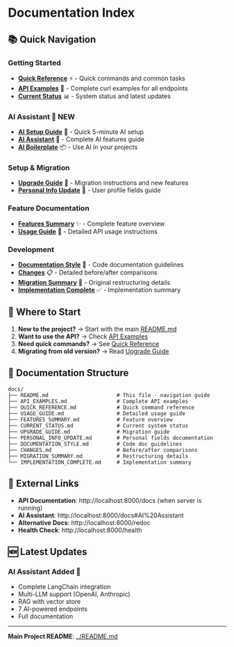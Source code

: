 # Documentation Index

## 📚 Quick Navigation

### Getting Started
- **[Quick Reference](QUICK_REFERENCE.md)** ⚡ - Quick commands and common tasks
- **[API Examples](API_EXAMPLES.md)** 📡 - Complete curl examples for all endpoints
- **[Current Status](CURRENT_STATUS.md)** 📊 - System status and latest updates

### AI Assistant 🤖 **NEW**
- **[AI Setup Guide](AI_SETUP.md)** 🚀 - Quick 5-minute AI setup
- **[AI Assistant](AI_ASSISTANT.md)** 🤖 - Complete AI features guide
- **[AI Boilerplate](AI_BOILERPLATE.md)** 📦 - Use AI in your projects

### Setup & Migration
- **[Upgrade Guide](UPGRADE_GUIDE.md)** 🔄 - Migration instructions and new features
- **[Personal Info Update](PERSONAL_INFO_UPDATE.md)** 👤 - User profile fields guide

### Feature Documentation
- **[Features Summary](FEATURES_SUMMARY.md)** ✨ - Complete feature overview
- **[Usage Guide](USAGE_GUIDE.md)** 📖 - Detailed API usage instructions

### Development
- **[Documentation Style](DOCUMENTATION_STYLE.md)** 📝 - Code documentation guidelines
- **[Changes](CHANGES.md)** 📋 - Detailed before/after comparisons
- **[Migration Summary](MIGRATION_SUMMARY.md)** 🔄 - Original restructuring details
- **[Implementation Complete](IMPLEMENTATION_COMPLETE.md)** ✅ - Implementation summary

## 🚀 Where to Start

1. **New to the project?** → Start with the main [README.md](../README.md)
2. **Want to use the API?** → Check [API Examples](API_EXAMPLES.md)
3. **Need quick commands?** → See [Quick Reference](QUICK_REFERENCE.md)
4. **Migrating from old version?** → Read [Upgrade Guide](UPGRADE_GUIDE.md)

## 📖 Documentation Structure

```
docs/
├── README.md                      # This file - navigation guide
├── API_EXAMPLES.md                # Complete API examples
├── QUICK_REFERENCE.md             # Quick command reference
├── USAGE_GUIDE.md                 # Detailed usage guide
├── FEATURES_SUMMARY.md            # Feature overview
├── CURRENT_STATUS.md              # Current system status
├── UPGRADE_GUIDE.md               # Migration guide
├── PERSONAL_INFO_UPDATE.md        # Personal fields documentation
├── DOCUMENTATION_STYLE.md         # Code doc guidelines
├── CHANGES.md                     # Before/after comparisons
├── MIGRATION_SUMMARY.md           # Restructuring details
└── IMPLEMENTATION_COMPLETE.md     # Implementation summary
```

## 🔗 External Links

- **API Documentation**: http://localhost:8000/docs (when server is running)
- **AI Assistant**: http://localhost:8000/docs#AI%20Assistant
- **Alternative Docs**: http://localhost:8000/redoc
- **Health Check**: http://localhost:8000/health

## 🆕 Latest Updates

### AI Assistant Added 🤖
- Complete LangChain integration
- Multi-LLM support (OpenAI, Anthropic)
- RAG with vector store
- 7 AI-powered endpoints
- Full documentation

---

**Main Project README**: [../README.md](../README.md)


